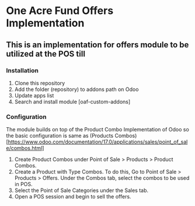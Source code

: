 # One Acre Fund Offers Implementation
## This is an implementation for offers module to be utilized at the POS till

### Installation
1. Clone this repository
2. Add the folder (repository) to addons path on Odoo
3. Update apps list
4. Search and install module [oaf-custom-addons]

### Configuration
The module builds on top of the Product Combo Implementation of Odoo so the basic configuration is same as (Products Combos)[https://www.odoo.com/documentation/17.0/applications/sales/point_of_sale/combos.html]
1. Create Product Combos under Point of Sale > Products > Product Combos.
2. Create a Product with Type Combos. To do this, Go to Point of Sale > Products > Offers. Under the Combos tab, select the combos to be used in POS.
3. Select the Point of Sale Categories under the Sales tab.
4. Open a POS session and begin to sell the offers.